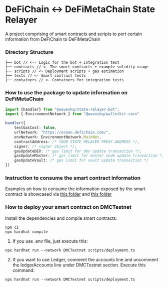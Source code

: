 # DeFiChain <-> DeFiMetaChain State Relayer

A project comprising of smart contracts and scripts to port certain information from DeFiChain to DeFiMetaChain

### Directory Structure

```
├── bot // <-- Logic for the bot + integration test
├── contracts // <- The smart contracts + example solidity usage
├── scripts // <- Deployment scripts + gas estimation
├── tests // <- Smart contract tests
├── containers // <- Containers for integration tests
```

### How to use the package to update information on DeFiMetaChain

```typescript
import {handler} from "@waveshq/state-relayer-bot";
import { EnvironmentNetwork } from "@waveshq/walletkit-core"

handler({
    testGasCost: false,
    urlNetwork: "https://ocean.defichain.com/",
    envNetwork: EnvironmentNetwork.MainNet,
    contractAddress: /* YOUR STATE RELAYER PROXY ADDRESS */,
    signer: /* signer object */,
    gasUpdateDEX: /* gas limit for dex update transaction */,
    gasUpdateMaster: /* gas limit for master node update transaction */,
    gasUpdateVault: /* gas limit for vault update transaction */
})
```

### Instruction to consume the smart contract information

Examples on how to consume the information exposed by the smart contract is showcased via [this folder](./contracts/example) and [this folder](./scripts/example)

### How to deploy your smart contract on DMCTestnet

Install the dependencies and compile smart contracts:

```
npm ci
npx hardhat compile
```

1. If you use .env file, just execute this:

```
npx hardhat run --network DMCTestnet scripts/deployment.ts
```

2. If you want to use Ledger, comment the accounts line and uncomment the ledgerAccounts line under DMCTestnet section. Execute this command:

```
npx hardhat run --network DMCTestnet scripts/deployment.ts
```
